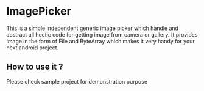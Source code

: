# ImagePicker
This is a simple independent generic image picker which handle and abstract all hectic code for getting image from camera or gallery. It provides Image in the form of File and ByteArray which makes it very handy for your next android project.

## How to use it ?
Please check sample project for demonstration purpose 
